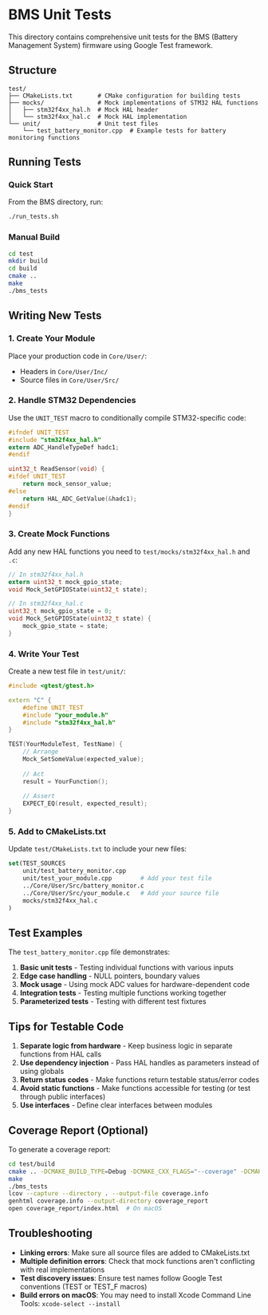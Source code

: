 # BMS Unit Tests

This directory contains comprehensive unit tests for the BMS (Battery Management System) firmware using Google Test framework.

## Structure

```
test/
├── CMakeLists.txt       # CMake configuration for building tests
├── mocks/               # Mock implementations of STM32 HAL functions
│   ├── stm32f4xx_hal.h  # Mock HAL header
│   └── stm32f4xx_hal.c  # Mock HAL implementation
└── unit/                # Unit test files
    └── test_battery_monitor.cpp  # Example tests for battery monitoring functions
```

## Running Tests

### Quick Start
From the BMS directory, run:
```bash
./run_tests.sh
```

### Manual Build
```bash
cd test
mkdir build
cd build
cmake ..
make
./bms_tests
```

## Writing New Tests

### 1. Create Your Module
Place your production code in `Core/User/`:
- Headers in `Core/User/Inc/`
- Source files in `Core/User/Src/`

### 2. Handle STM32 Dependencies
Use the `UNIT_TEST` macro to conditionally compile STM32-specific code:

```c
#ifndef UNIT_TEST
#include "stm32f4xx_hal.h"
extern ADC_HandleTypeDef hadc1;
#endif

uint32_t ReadSensor(void) {
#ifdef UNIT_TEST
    return mock_sensor_value;
#else
    return HAL_ADC_GetValue(&hadc1);
#endif
}
```

### 3. Create Mock Functions
Add any new HAL functions you need to `test/mocks/stm32f4xx_hal.h` and `.c`:

```c
// In stm32f4xx_hal.h
extern uint32_t mock_gpio_state;
void Mock_SetGPIOState(uint32_t state);

// In stm32f4xx_hal.c
uint32_t mock_gpio_state = 0;
void Mock_SetGPIOState(uint32_t state) {
    mock_gpio_state = state;
}
```

### 4. Write Your Test
Create a new test file in `test/unit/`:

```cpp
#include <gtest/gtest.h>

extern "C" {
    #define UNIT_TEST
    #include "your_module.h"
    #include "stm32f4xx_hal.h"
}

TEST(YourModuleTest, TestName) {
    // Arrange
    Mock_SetSomeValue(expected_value);
    
    // Act
    result = YourFunction();
    
    // Assert
    EXPECT_EQ(result, expected_result);
}
```

### 5. Add to CMakeLists.txt
Update `test/CMakeLists.txt` to include your new files:

```cmake
set(TEST_SOURCES
    unit/test_battery_monitor.cpp
    unit/test_your_module.cpp        # Add your test file
    ../Core/User/Src/battery_monitor.c
    ../Core/User/Src/your_module.c   # Add your source file
    mocks/stm32f4xx_hal.c
)
```

## Test Examples

The `test_battery_monitor.cpp` file demonstrates:

1. **Basic unit tests** - Testing individual functions with various inputs
2. **Edge case handling** - NULL pointers, boundary values
3. **Mock usage** - Using mock ADC values for hardware-dependent code
4. **Integration tests** - Testing multiple functions working together
5. **Parameterized tests** - Testing with different test fixtures

## Tips for Testable Code

1. **Separate logic from hardware** - Keep business logic in separate functions from HAL calls
2. **Use dependency injection** - Pass HAL handles as parameters instead of using globals
3. **Return status codes** - Make functions return testable status/error codes
4. **Avoid static functions** - Make functions accessible for testing (or test through public interfaces)
5. **Use interfaces** - Define clear interfaces between modules

## Coverage Report (Optional)

To generate a coverage report:

```bash
cd test/build
cmake .. -DCMAKE_BUILD_TYPE=Debug -DCMAKE_CXX_FLAGS="--coverage" -DCMAKE_C_FLAGS="--coverage"
make
./bms_tests
lcov --capture --directory . --output-file coverage.info
genhtml coverage.info --output-directory coverage_report
open coverage_report/index.html  # On macOS
```

## Troubleshooting

- **Linking errors**: Make sure all source files are added to CMakeLists.txt
- **Multiple definition errors**: Check that mock functions aren't conflicting with real implementations
- **Test discovery issues**: Ensure test names follow Google Test conventions (TEST or TEST_F macros)
- **Build errors on macOS**: You may need to install Xcode Command Line Tools: `xcode-select --install`